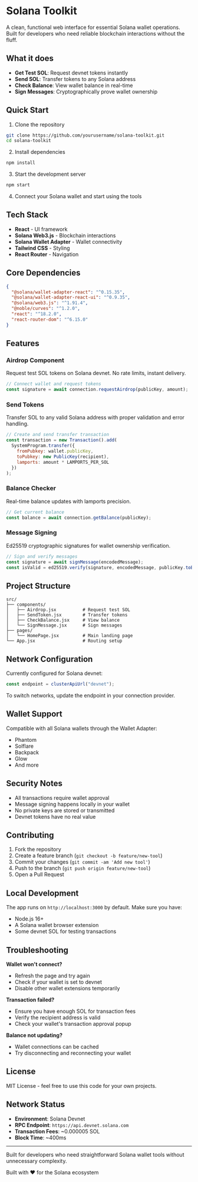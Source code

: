 # Solana Toolkit

A clean, functional web interface for essential Solana wallet operations. Built for developers who need reliable blockchain interactions without the fluff.

## What it does

- **Get Test SOL**: Request devnet tokens instantly
- **Send SOL**: Transfer tokens to any Solana address  
- **Check Balance**: View wallet balance in real-time
- **Sign Messages**: Cryptographically prove wallet ownership

## Quick Start

1. Clone the repository
```bash
git clone https://github.com/yourusername/solana-toolkit.git
cd solana-toolkit
```

2. Install dependencies
```bash
npm install
```

3. Start the development server
```bash
npm start
```

4. Connect your Solana wallet and start using the tools

## Tech Stack

- **React** - UI framework
- **Solana Web3.js** - Blockchain interactions
- **Solana Wallet Adapter** - Wallet connectivity
- **Tailwind CSS** - Styling
- **React Router** - Navigation

## Core Dependencies

```json
{
  "@solana/wallet-adapter-react": "^0.15.35",
  "@solana/wallet-adapter-react-ui": "^0.9.35",
  "@solana/web3.js": "^1.91.4",
  "@noble/curves": "^1.2.0",
  "react": "^18.2.0",
  "react-router-dom": "^6.15.0"
}
```

## Features

### Airdrop Component
Request test SOL tokens on Solana devnet. No rate limits, instant delivery.

```javascript
// Connect wallet and request tokens
const signature = await connection.requestAirdrop(publicKey, amount);
```

### Send Tokens
Transfer SOL to any valid Solana address with proper validation and error handling.

```javascript
// Create and send transfer transaction
const transaction = new Transaction().add(
  SystemProgram.transfer({
    fromPubkey: wallet.publicKey,
    toPubkey: new PublicKey(recipient),
    lamports: amount * LAMPORTS_PER_SOL
  })
);
```

### Balance Checker
Real-time balance updates with lamports precision.

```javascript
// Get current balance
const balance = await connection.getBalance(publicKey);
```

### Message Signing
Ed25519 cryptographic signatures for wallet ownership verification.

```javascript
// Sign and verify messages
const signature = await signMessage(encodedMessage);
const isValid = ed25519.verify(signature, encodedMessage, publicKey.toBytes());
```

## Project Structure

```
src/
├── components/
│   ├── Airdrop.jsx          # Request test SOL
│   ├── SendToken.jsx        # Transfer tokens
│   ├── CheckBalance.jsx     # View balance
│   └── SignMessage.jsx      # Sign messages
├── pages/
│   └── HomePage.jsx         # Main landing page
└── App.jsx                  # Routing setup
```

## Network Configuration

Currently configured for Solana devnet:

```javascript
const endpoint = clusterApiUrl("devnet");
```

To switch networks, update the endpoint in your connection provider.

## Wallet Support

Compatible with all Solana wallets through the Wallet Adapter:
- Phantom
- Solflare  
- Backpack
- Glow
- And more

## Security Notes

- All transactions require wallet approval
- Message signing happens locally in your wallet
- No private keys are stored or transmitted
- Devnet tokens have no real value

## Contributing

1. Fork the repository
2. Create a feature branch (`git checkout -b feature/new-tool`)
3. Commit your changes (`git commit -am 'Add new tool'`)
4. Push to the branch (`git push origin feature/new-tool`)
5. Open a Pull Request

## Local Development

The app runs on `http://localhost:3000` by default. Make sure you have:
- Node.js 16+
- A Solana wallet browser extension
- Some devnet SOL for testing transactions

## Troubleshooting

**Wallet won't connect?**
- Refresh the page and try again
- Check if your wallet is set to devnet
- Disable other wallet extensions temporarily

**Transaction failed?**
- Ensure you have enough SOL for transaction fees
- Verify the recipient address is valid
- Check your wallet's transaction approval popup

**Balance not updating?**
- Wallet connections can be cached
- Try disconnecting and reconnecting your wallet

## License

MIT License - feel free to use this code for your own projects.

## Network Status

- **Environment**: Solana Devnet
- **RPC Endpoint**: `https://api.devnet.solana.com`
- **Transaction Fees**: ~0.000005 SOL
- **Block Time**: ~400ms

---

Built for developers who need straightforward Solana wallet tools without unnecessary complexity.

Built with ❤️ for the Solana ecosystem